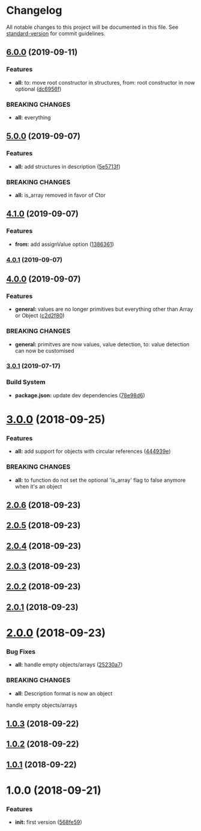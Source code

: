 # Changelog

All notable changes to this project will be documented in this file. See [standard-version](https://github.com/conventional-changelog/standard-version) for commit guidelines.

## [6.0.0](https://github.com/ezylean/object-description/compare/v5.0.0...v6.0.0) (2019-09-11)


### Features

* **all:** to: move root constructor in structures, from: root constructor in now optional ([dc6956f](https://github.com/ezylean/object-description/commit/dc6956f))


### BREAKING CHANGES

* **all:** everything



## [5.0.0](https://github.com/ezylean/object-description/compare/v4.1.0...v5.0.0) (2019-09-07)


### Features

* **all:** add structures in description ([5e5713f](https://github.com/ezylean/object-description/commit/5e5713f))


### BREAKING CHANGES

* **all:** is_array removed in favor of Ctor



## [4.1.0](https://github.com/ezylean/object-description/compare/v4.0.1...v4.1.0) (2019-09-07)


### Features

* **from:** add assignValue option ([1386361](https://github.com/ezylean/object-description/commit/1386361))



### [4.0.1](https://github.com/ezylean/object-description/compare/v4.0.0...v4.0.1) (2019-09-07)



## [4.0.0](https://github.com/ezylean/object-description/compare/v3.0.1...v4.0.0) (2019-09-07)


### Features

* **general:** values are no longer primitives but everything other than Array or Object ([c2d2f80](https://github.com/ezylean/object-description/commit/c2d2f80))


### BREAKING CHANGES

* **general:** primitves are now values, value detection, to: value detection can now be
customised



### [3.0.1](https://github.com/ezylean/object-description/compare/v3.0.0...v3.0.1) (2019-07-17)


### Build System

* **package.json:** update dev dependencies ([78e98d6](https://github.com/ezylean/object-description/commit/78e98d6))



<a name="3.0.0"></a>
# [3.0.0](https://github.com/ezylean/object-description/compare/v2.0.6...v3.0.0) (2018-09-25)


### Features

* **all:** add support for objects with circular references ([444939e](https://github.com/ezylean/object-description/commit/444939e))


### BREAKING CHANGES

* **all:** to function do not set the optional 'is_array' flag to false anymore when it's an
object



<a name="2.0.6"></a>
## [2.0.6](https://github.com/ezylean/object-description/compare/v2.0.5...v2.0.6) (2018-09-23)



<a name="2.0.5"></a>
## [2.0.5](https://github.com/ezylean/object-description/compare/v2.0.4...v2.0.5) (2018-09-23)



<a name="2.0.4"></a>
## [2.0.4](https://github.com/ezylean/object-description/compare/v2.0.3...v2.0.4) (2018-09-23)



<a name="2.0.3"></a>
## [2.0.3](https://github.com/ezylean/object-description/compare/v2.0.2...v2.0.3) (2018-09-23)



<a name="2.0.2"></a>
## [2.0.2](https://github.com/ezylean/object-description/compare/v2.0.1...v2.0.2) (2018-09-23)



<a name="2.0.1"></a>
## [2.0.1](https://github.com/ezylean/object-description/compare/v2.0.0...v2.0.1) (2018-09-23)



<a name="2.0.0"></a>
# [2.0.0](https://github.com/ezylean/object-description/compare/v1.0.3...v2.0.0) (2018-09-23)


### Bug Fixes

* **all:** handle empty objects/arrays ([25230a7](https://github.com/ezylean/object-description/commit/25230a7))


### BREAKING CHANGES

* **all:** Description format is now an object

handle empty objects/arrays



<a name="1.0.3"></a>
## [1.0.3](https://github.com/ezylean/object-description/compare/v1.0.2...v1.0.3) (2018-09-22)



<a name="1.0.2"></a>
## [1.0.2](https://github.com/ezylean/object-description/compare/v1.0.1...v1.0.2) (2018-09-22)



<a name="1.0.1"></a>
## [1.0.1](https://github.com/ezylean/object-description/compare/v1.0.0...v1.0.1) (2018-09-22)



<a name="1.0.0"></a>
# 1.0.0 (2018-09-21)


### Features

* **init:** first version ([568fe59](https://github.com/ezylean/object-description/commit/568fe59))
